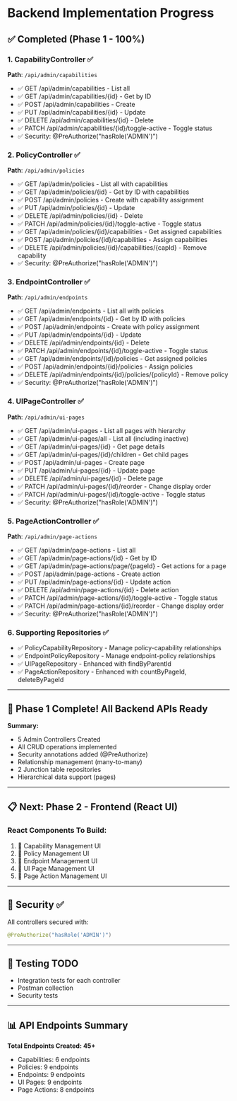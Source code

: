 # Backend Implementation Progress

## ✅ Completed (Phase 1 - 100%)

### 1. CapabilityController ✅
**Path**: `/api/admin/capabilities`
- ✅ GET /api/admin/capabilities - List all
- ✅ GET /api/admin/capabilities/{id} - Get by ID
- ✅ POST /api/admin/capabilities - Create
- ✅ PUT /api/admin/capabilities/{id} - Update
- ✅ DELETE /api/admin/capabilities/{id} - Delete
- ✅ PATCH /api/admin/capabilities/{id}/toggle-active - Toggle status
- ✅ Security: @PreAuthorize("hasRole('ADMIN')")

### 2. PolicyController ✅
**Path**: `/api/admin/policies`
- ✅ GET /api/admin/policies - List all with capabilities
- ✅ GET /api/admin/policies/{id} - Get by ID with capabilities
- ✅ POST /api/admin/policies - Create with capability assignment
- ✅ PUT /api/admin/policies/{id} - Update
- ✅ DELETE /api/admin/policies/{id} - Delete
- ✅ PATCH /api/admin/policies/{id}/toggle-active - Toggle status
- ✅ GET /api/admin/policies/{id}/capabilities - Get assigned capabilities
- ✅ POST /api/admin/policies/{id}/capabilities - Assign capabilities
- ✅ DELETE /api/admin/policies/{id}/capabilities/{capId} - Remove capability
- ✅ Security: @PreAuthorize("hasRole('ADMIN')")

### 3. EndpointController ✅
**Path**: `/api/admin/endpoints`
- ✅ GET /api/admin/endpoints - List all with policies
- ✅ GET /api/admin/endpoints/{id} - Get by ID with policies
- ✅ POST /api/admin/endpoints - Create with policy assignment
- ✅ PUT /api/admin/endpoints/{id} - Update
- ✅ DELETE /api/admin/endpoints/{id} - Delete
- ✅ PATCH /api/admin/endpoints/{id}/toggle-active - Toggle status
- ✅ GET /api/admin/endpoints/{id}/policies - Get assigned policies
- ✅ POST /api/admin/endpoints/{id}/policies - Assign policies
- ✅ DELETE /api/admin/endpoints/{id}/policies/{policyId} - Remove policy
- ✅ Security: @PreAuthorize("hasRole('ADMIN')")

### 4. UIPageController ✅
**Path**: `/api/admin/ui-pages`
- ✅ GET /api/admin/ui-pages - List all pages with hierarchy
- ✅ GET /api/admin/ui-pages/all - List all (including inactive)
- ✅ GET /api/admin/ui-pages/{id} - Get page details
- ✅ GET /api/admin/ui-pages/{id}/children - Get child pages
- ✅ POST /api/admin/ui-pages - Create page
- ✅ PUT /api/admin/ui-pages/{id} - Update page
- ✅ DELETE /api/admin/ui-pages/{id} - Delete page
- ✅ PATCH /api/admin/ui-pages/{id}/reorder - Change display order
- ✅ PATCH /api/admin/ui-pages/{id}/toggle-active - Toggle status
- ✅ Security: @PreAuthorize("hasRole('ADMIN')")

### 5. PageActionController ✅
**Path**: `/api/admin/page-actions`
- ✅ GET /api/admin/page-actions - List all
- ✅ GET /api/admin/page-actions/{id} - Get by ID
- ✅ GET /api/admin/page-actions/page/{pageId} - Get actions for a page
- ✅ POST /api/admin/page-actions - Create action
- ✅ PUT /api/admin/page-actions/{id} - Update action
- ✅ DELETE /api/admin/page-actions/{id} - Delete action
- ✅ PATCH /api/admin/page-actions/{id}/toggle-active - Toggle status
- ✅ PATCH /api/admin/page-actions/{id}/reorder - Change display order
- ✅ Security: @PreAuthorize("hasRole('ADMIN')")

### 6. Supporting Repositories ✅
- ✅ PolicyCapabilityRepository - Manage policy-capability relationships
- ✅ EndpointPolicyRepository - Manage endpoint-policy relationships
- ✅ UIPageRepository - Enhanced with findByParentId
- ✅ PageActionRepository - Enhanced with countByPageId, deleteByPageId

---

## 🎉 Phase 1 Complete! All Backend APIs Ready

**Summary:**
- 5 Admin Controllers Created
- All CRUD operations implemented
- Security annotations added (@PreAuthorize)
- Relationship management (many-to-many)
- 2 Junction table repositories
- Hierarchical data support (pages)

---

## 📋 Next: Phase 2 - Frontend (React UI)

### React Components To Build:
1. 🔄 Capability Management UI
2. 🔄 Policy Management UI
3. 🔄 Endpoint Management UI
4. 🔄 UI Page Management UI
5. 🔄 Page Action Management UI

---

## 🔐 Security ✅

All controllers secured with:
```java
@PreAuthorize("hasRole('ADMIN')")
```

---

## 🧪 Testing TODO

- Integration tests for each controller
- Postman collection
- Security tests

---

## 📊 API Endpoints Summary

**Total Endpoints Created: 45+**
- Capabilities: 6 endpoints
- Policies: 9 endpoints
- Endpoints: 9 endpoints  
- UI Pages: 9 endpoints
- Page Actions: 8 endpoints
